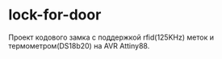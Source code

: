 # lock-for-door

Проект кодового замка с поддержкой rfid(125KHz) меток и термометром(DS18b20) на AVR Attiny88.